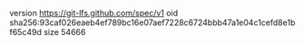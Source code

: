 version https://git-lfs.github.com/spec/v1
oid sha256:93caf026eaeb4ef789bc16e07aef7228c6724bbb47a1e04c1cefd8e1bf65c49d
size 54666
